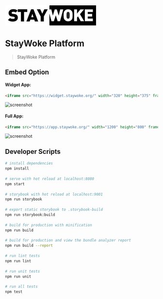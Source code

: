 ![logo](./src/assets/logo.jpg "logo")

StayWoke Platform
===

> StayWoke Platform

Embed Option
---

#### Widget App:

```html
<iframe src="https://widget.staywoke.org/" width="320" height="375" frameborder="0" seamless></iframe>
```

![screenshot](https://peter.build/staywoke/embed/widget.png "screenshot")

#### Full App:

```html
<iframe src="https://app.staywoke.org/" width="1200" height="800" frameborder="0" seamless></iframe>
```

![screenshot](https://peter.build/staywoke/embed/app.png "screenshot")


Developer Scripts
---

``` bash
# install dependencies
npm install

# serve with hot reload at localhost:8080
npm start

# storybook with hot reload at localhost:9001
npm run storybook

# export static storybook to .storybook-build
npm run storybook:build

# build for production with minification
npm run build

# build for production and view the bundle analyzer report
npm run build --report

# run lint tests
npm run lint

# run unit tests
npm run unit

# run all tests
npm test
```
